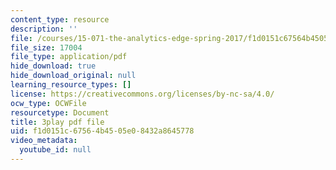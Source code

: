 ```yaml
---
content_type: resource
description: ''
file: /courses/15-071-the-analytics-edge-spring-2017/f1d0151c67564b4505e08432a8645778_fsF79kN9G28.pdf
file_size: 17004
file_type: application/pdf
hide_download: true
hide_download_original: null
learning_resource_types: []
license: https://creativecommons.org/licenses/by-nc-sa/4.0/
ocw_type: OCWFile
resourcetype: Document
title: 3play pdf file
uid: f1d0151c-6756-4b45-05e0-8432a8645778
video_metadata:
  youtube_id: null
---
```


